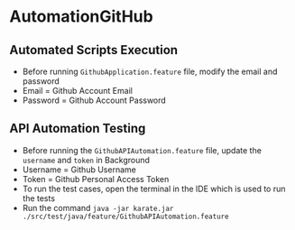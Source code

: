 # AutomationGitHub

## Automated Scripts Execution
- Before running `GithubApplication.feature` file, modify the email and password
- Email = Github Account Email
- Password = Github Account Password

## API Automation Testing
- Before running the `GithubAPIAutomation.feature` file, update the `username` and `token` in Background
- Username = Github Username
- Token = Github Personal Access Token
- To run the test cases, open the terminal in the IDE which is used to run the tests
- Run the command  `java -jar karate.jar ./src/test/java/feature/GithubAPIAutomation.feature`
